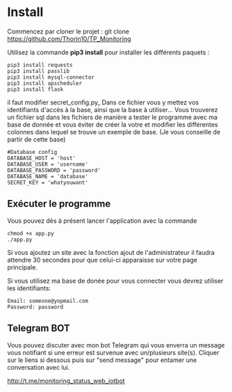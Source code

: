 # Install

Commencez par cloner le projet :
git clone https://github.com/Thorin10/TP_Monitoring

 Utilisez la commande  **pip3 install**  pour installer les différents paquets :
```
pip3 install requests
pip3 install passlib
pip3 install mysql-connector
pip3 install apscheduler
pip3 install flask
```

il faut modifier secret_config.py_  Dans ce fichier vous y mettez vos identifiants d'accès à la base, ainsi que la base à utiliser... Vous trouverez un fichier sql dans les fichiers de manière a tester le programme avec ma base de donnée et vous éviter de créer la votre et modifier les différentes colonnes  dans lequel se trouve un exemple de base. (Je vous conseille de partir de cette base)

```
#Database config
DATABASE_HOST = 'host'
DATABASE_USER = 'username'
DATABASE_PASSWORD = 'password'
DATABASE_NAME = 'database'
SECRET_KEY = 'whatyouwant' 
```

## Exécuter le programme

Vous pouvez dès à présent lancer l'application avec la commande
```
chmod +x app.py
./app.py
```
Si vous ajoutez un site avec la fonction ajout de l'administrateur il faudra attendre 30 secondes pour que celui-ci apparaisse sur votre page principale.

Si vous utilisez ma base de donée pour vous connecter vous devrez utiliser les identifiants:

```
Email: someone@yopmail.com
Password: password
```

## Telegram BOT

Vous pouvez discuter avec mon bot Telegram qui vous enverra un message vous notifiant si une erreur est survenue avec un/plusieurs site(s). Cliquer sur le liens si dessous puis sur "send message" pour entamer une conversation avec lui.

http://t.me/monitoring_status_web_iotbot
